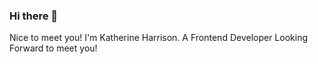 ### Hi there 👋
Nice to meet you!
I'm Katherine Harrison. A Frontend Developer
Looking Forward to meet you!

